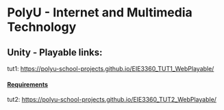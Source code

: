 # PolyU - Internet and Multimedia Technology

## Unity - Playable links:
tut1: 
https://polyu-school-projects.github.io/EIE3360_TUT1_WebPlayable/
#### <a href="github.com/PolyU-School-Projects/EIE3360_Main_Requirements/lab1b.pdf" target="_blank">Requirements</a>


tut2:
https://polyu-school-projects.github.io/EIE3360_TUT2_WebPlayable/
